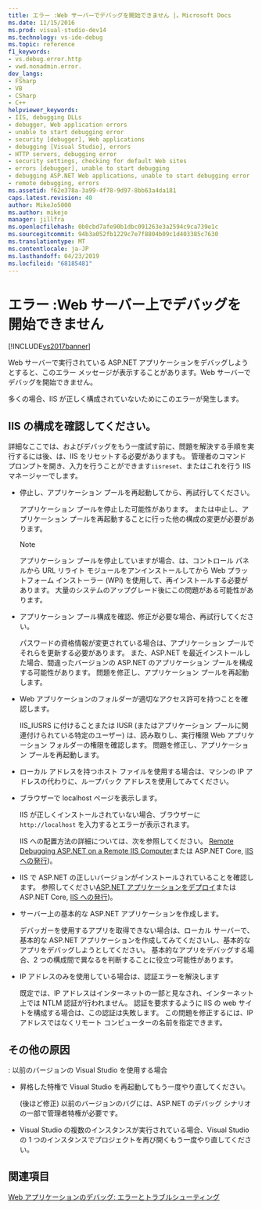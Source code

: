 ```yaml
---
title: エラー :Web サーバーでデバッグを開始できません |。Microsoft Docs
ms.date: 11/15/2016
ms.prod: visual-studio-dev14
ms.technology: vs-ide-debug
ms.topic: reference
f1_keywords:
- vs.debug.error.http
- vwd.nonadmin.error.
dev_langs:
- FSharp
- VB
- CSharp
- C++
helpviewer_keywords:
- IIS, debugging DLLs
- debugger, Web application errors
- unable to start debugging error
- security [debugger], Web applications
- debugging [Visual Studio], errors
- HTTP servers, debugging error
- security settings, checking for default Web sites
- errors [debugger], unable to start debugging
- debugging ASP.NET Web applications, unable to start debugging error
- remote debugging, errors
ms.assetid: f62e378a-3a99-4f78-9d97-8bb63a4da181
caps.latest.revision: 40
author: MikeJo5000
ms.author: mikejo
manager: jillfra
ms.openlocfilehash: 0b0cbd7afe90b1dbc091263e3a2594c9ca739e1c
ms.sourcegitcommit: 94b3a052fb1229c7e7f8804b09c1d403385c7630
ms.translationtype: MT
ms.contentlocale: ja-JP
ms.lasthandoff: 04/23/2019
ms.locfileid: "68185481"
---
```

# <a name="error-unable-to-start-debugging-on-the-web-server"></a>エラー :Web サーバー上でデバッグを開始できません
[!INCLUDE[vs2017banner](../includes/vs2017banner.md)]

Web サーバーで実行されている ASP.NET アプリケーションをデバッグしようとすると、このエラー メッセージが表示することがあります。Web サーバーでデバッグを開始できません。
  
多くの場合、IIS が正しく構成されていないためにこのエラーが発生します。

## <a name="vxtbshttpservererrorsthingstocheck"></a> IIS の構成を確認してください。

詳細なここでは、およびデバッグをもう一度試す前に、問題を解決する手順を実行するには後、は、IIS をリセットする必要がありますも。 管理者のコマンド プロンプトを開き、入力を行うことができます`iisreset`、またはこれを行う IIS マネージャーでします。 

* 停止し、アプリケーション プールを再起動してから、再試行してください。

    アプリケーション プールを停止した可能性があります。 または中止し、アプリケーション プールを再起動することに行った他の構成の変更が必要があります。
    
    > [!NOTE]
    > アプリケーション プールを停止していますが場合、は、コントロール パネルから URL リライト モジュールをアンインストールしてから Web プラットフォーム インストーラー (WPI) を使用して、再インストールする必要があります。 大量のシステムのアップグレード後にこの問題がある可能性があります。

* アプリケーション プール構成を確認、修正が必要な場合、再試行してください。

    パスワードの資格情報が変更されている場合は、アプリケーション プールでそれらを更新する必要があります。 また、ASP.NET を最近インストールした場合、間違ったバージョンの ASP.NET のアプリケーション プールを構成する可能性があります。 問題を修正し、アプリケーション プールを再起動します。
    
* Web アプリケーションのフォルダーが適切なアクセス許可を持つことを確認します。

    IIS_IUSRS に付けることまたは IUSR (またはアプリケーション プールに関連付けられている特定のユーザー) は、読み取りし、実行権限 Web アプリケーション フォルダーの権限を確認します。 問題を修正し、アプリケーション プールを再起動します。

* ローカル アドレスを持つホスト ファイルを使用する場合は、マシンの IP アドレスの代わりに、ループバック アドレスを使用してみてください。

* ブラウザーで localhost ページを表示します。

     IIS が正しくインストールされていない場合、ブラウザーに `http://localhost` を入力するとエラーが表示されます。
     
     IIS への配置方法の詳細については、次を参照してください。 [Remote Debugging ASP.NET on a Remote IIS Computer](../debugger/remote-debugging-aspnet-on-a-remote-iis-7-5-computer.md)または ASP.NET Core, [IIS への発行](https://docs.asp.net/en/latest/publishing/iis.html))。

* IIS で ASP.NET の正しいバージョンがインストールされていることを確認します。  参照してください[ASP.NET アプリケーションをデプロイ](../debugger/remote-debugging-aspnet-on-a-remote-iis-7-5-computer.md#BKMK_deploy_asp_net)または ASP.NET Core, [IIS への発行](https://docs.asp.net/en/latest/publishing/iis.html))。

* サーバー上の基本的な ASP.NET アプリケーションを作成します。

     デバッガーを使用するアプリを取得できない場合は、ローカル サーバーで、基本的な ASP.NET アプリケーションを作成してみてくださいし、基本的なアプリをデバッグしようとしてください。 基本的なアプリをデバッグする場合、2 つの構成間で異なるを判断することに役立つ可能性があります。
  
* IP アドレスのみを使用している場合は、認証エラーを解決します

     既定では、IP アドレスはインターネットの一部と見なされ、インターネット上では NTLM 認証が行われません。 認証を要求するように IIS の web サイトを構成する場合は、この認証は失敗します。 この問題を修正するには、IP アドレスではなくリモート コンピューターの名前を指定できます。
     
## <a name="other-causes"></a>その他の原因

: 以前のバージョンの Visual Studio を使用する場合

- 昇格した特権で Visual Studio を再起動してもう一度やり直してください。

    (後ほど修正) 以前のバージョンのバグには、ASP.NET のデバッグ シナリオの一部で管理者特権が必要です。
    
- Visual Studio の複数のインスタンスが実行されている場合、Visual Studio の 1 つのインスタンスでプロジェクトを再び開くもう一度やり直してください。

## <a name="see-also"></a>関連項目  
 [Web アプリケーションのデバッグ: エラーとトラブルシューティング](../debugger/debugging-web-applications-errors-and-troubleshooting.md)
